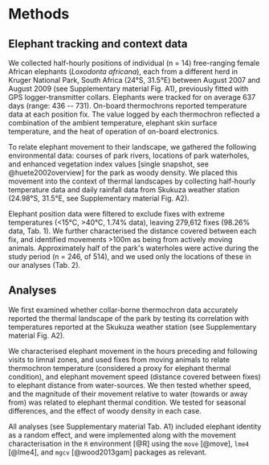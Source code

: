 
# Methods

## Elephant tracking and context data

We collected half-hourly positions of individual (n = 14) free-ranging female African elephants (*Loxodonta africana*), each from a different herd in Kruger National Park, South Africa (24°S, 31.5°E) between August 2007 and August 2009 (see Supplementary material Fig. A1), previously fitted with GPS logger-transmitter collars. Elephants were tracked for on average 637 days (range: 436 -- 731). On-board thermochrons reported temperature data at each position fix. The value logged by each thermochron reflected a combination of the ambient temperature, elephant skin surface temperature, and the heat of operation of on-board electronics.

To relate elephant movement to their landscape, we gathered the following environmental data: courses of park rivers, locations of park waterholes, and enhanced vegetation index values [single snapshot, see @huete2002overview] for the park as woody density. We placed this movement into the context of thermal landscapes by collecting half-hourly temperature data and daily rainfall data from Skukuza weather station (24.98°S, 31.5°E, see Supplementary material Fig. A2).

Elephant position data were filtered to exclude fixes with extreme temperatures (<15°C, >40°C, 1.74% data), leaving 279,612 fixes (98.26% data, Tab. 1). We further characterised the distance covered between each fix, and identified movements >100m as being from actively moving animals. Approximately half of the park's waterholes were active during the study period (n = 246, of 514), and we used only the locations of these in our analyses (Tab. 2).

## Analyses

We first examined whether collar-borne thermochron data accurately reported the thermal landscape of the park by testing its correlation with temperatures reported at the Skukuza weather station (see Supplementary material Fig. A2).

We characterised elephant movement in the hours preceding and following visits to limnal zones, and used fixes from moving animals to relate thermochron temperature (considered a proxy for elephant thermal condition), and elephant movement speed (distance covered between fixes) to elephant distance from water-sources. We then tested whether speed, and the magnitude of their movement relative to water (towards or away from) was related to elephant thermal condition. We tested for seasonal differences, and the effect of woody density in each case.

All analyses (see Supplementary material Tab. A1) included elephant identity as a random effect, and were implemented along with the movement characterisation in the `R` environment [@R] using the `move` [@move], `lme4` [@lme4], and `mgcv` [@wood2013gam] packages as relevant.
